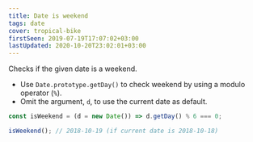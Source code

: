 ```yaml
---
title: Date is weekend
tags: date
cover: tropical-bike
firstSeen: 2019-07-19T17:07:02+03:00
lastUpdated: 2020-10-20T23:02:01+03:00
---
```


Checks if the given date is a weekend.

- Use `Date.prototype.getDay()` to check weekend by using a modulo operator (`%`).
- Omit the argument, `d`, to use the current date as default.

```js
const isWeekend = (d = new Date()) => d.getDay() % 6 === 0;
```

```js
isWeekend(); // 2018-10-19 (if current date is 2018-10-18)
```

